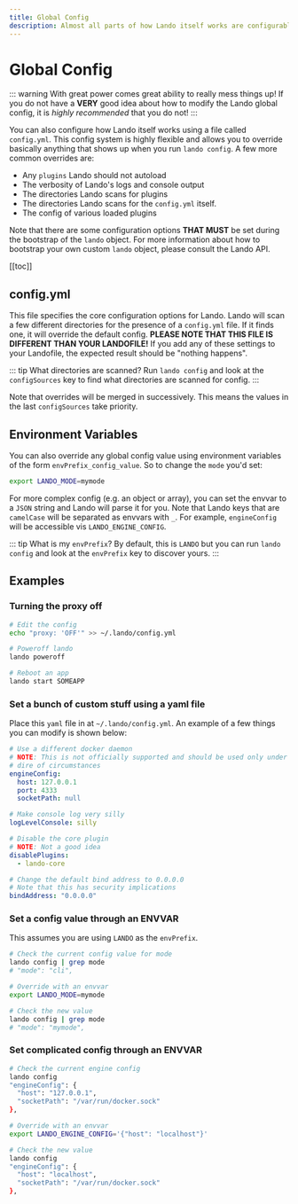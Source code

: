 ```yaml
---
title: Global Config
description: Almost all parts of how Lando itself works are configurable, from proxy domains and ports to the name of the Landofile to the max size of Lando logs.
---
```


# Global Config

::: warning With great power comes great ability to really mess things up!
If you do not have a **VERY** good idea about how to modify the Lando global config, it is *highly recommended* that you do not!
:::

You can also configure how Lando itself works using a file called `config.yml`. This config system is highly flexible and allows you to override basically anything that shows up when you run `lando config`. A few more common overrides are:

*   Any `plugins` Lando should not autoload
*   The verbosity of Lando's logs and console output
*   The directories Lando scans for plugins
*   The directories Lando scans for the `config.yml` itself.
*   The config of various loaded plugins

Note that there are some configuration options **THAT MUST** be set during the bootstrap of the `lando` object. For more information about how to bootstrap your own custom `lando` object, please consult the Lando API.

[[toc]]

## config.yml

This file specifies the core configuration options for Lando. Lando will scan a few different directories for the presence of a `config.yml` file. If it finds one, it will override the default config. **PLEASE NOTE THAT THIS FILE IS DIFFERENT THAN YOUR LANDOFILE!** If you add any of these settings to your Landofile, the expected result should be "nothing happens".

::: tip What directories are scanned?
Run `lando config` and look at the `configSources` key to find what directories are scanned for config.
:::

Note that overrides will be merged in successively. This means the values in the last `configSources` take priority.

## Environment Variables

You can also override any global config value using environment variables of the form `envPrefix_config_value`. So to change the `mode` you'd set:

```bash
export LANDO_MODE=mymode
```

For more complex config (e.g. an object or array), you can set the envvar to a `JSON` string and Lando will parse it for you. Note that Lando keys that are `camelCase` will be separated as envvars with `_`. For example, `engineConfig` will be accessible vis `LANDO_ENGINE_CONFIG`.

::: tip What is my `envPrefix`?
By default, this is `LANDO` but you can run `lando config` and look at the `envPrefix` key to discover yours.
:::

## Examples

### Turning the proxy off

```bash
# Edit the config
echo "proxy: 'OFF'" >> ~/.lando/config.yml

# Poweroff lando
lando poweroff

# Reboot an app
lando start SOMEAPP
```

### Set a bunch of custom stuff using a yaml file

Place this `yaml` file in at `~/.lando/config.yml`. An example of a few things you can modify is shown below:

```yaml
# Use a different docker daemon
# NOTE: This is not officially supported and should be used only under the most
# dire of circumstances
engineConfig:
  host: 127.0.0.1
  port: 4333
  socketPath: null

# Make console log very silly
logLevelConsole: silly

# Disable the core plugin
# NOTE: Not a good idea
disablePlugins:
  - lando-core

# Change the default bind address to 0.0.0.0
# Note that this has security implications
bindAddress: "0.0.0.0"
```

### Set a config value through an ENVVAR

This assumes you are using `LANDO` as the `envPrefix`.

```bash
# Check the current config value for mode
lando config | grep mode
# "mode": "cli",

# Override with an envvar
export LANDO_MODE=mymode

# Check the new value
lando config | grep mode
# "mode": "mymode",
```

### Set complicated config through an ENVVAR

```bash
# Check the current engine config
lando config
"engineConfig": {
  "host": "127.0.0.1",
  "socketPath": "/var/run/docker.sock"
},

# Override with an envvar
export LANDO_ENGINE_CONFIG='{"host": "localhost"}'

# Check the new value
lando config
"engineConfig": {
  "host": "localhost",
  "socketPath": "/var/run/docker.sock"
},
```
